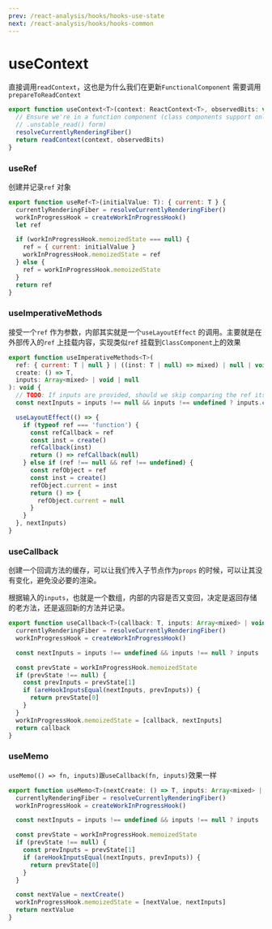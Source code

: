 ```yaml
---
prev: /react-analysis/hooks/hooks-use-state
next: /react-analysis/hooks/hooks-common
---
```


# useContext

直接调用`readContext`，这也是为什么我们在更新`FunctionalComponent` 需要调用`prepareToReadContext`

```js
export function useContext<T>(context: ReactContext<T>, observedBits: void | number | boolean): T {
  // Ensure we're in a function component (class components support only the
  // .unstable_read() form)
  resolveCurrentlyRenderingFiber()
  return readContext(context, observedBits)
}
```

### useRef

创建并记录`ref` 对象

```js
export function useRef<T>(initialValue: T): { current: T } {
  currentlyRenderingFiber = resolveCurrentlyRenderingFiber()
  workInProgressHook = createWorkInProgressHook()
  let ref

  if (workInProgressHook.memoizedState === null) {
    ref = { current: initialValue }
    workInProgressHook.memoizedState = ref
  } else {
    ref = workInProgressHook.memoizedState
  }
  return ref
}
```

### useImperativeMethods

接受一个`ref` 作为参数，内部其实就是一个`useLayoutEffect` 的调用。主要就是在外部传入的`ref` 上挂载内容，实现类似`ref` 挂载到`ClassComponent`上的效果

```js
export function useImperativeMethods<T>(
  ref: { current: T | null } | ((inst: T | null) => mixed) | null | void,
  create: () => T,
  inputs: Array<mixed> | void | null
): void {
  // TODO: If inputs are provided, should we skip comparing the ref itself?
  const nextInputs = inputs !== null && inputs !== undefined ? inputs.concat([ref]) : [ref, create]

  useLayoutEffect(() => {
    if (typeof ref === 'function') {
      const refCallback = ref
      const inst = create()
      refCallback(inst)
      return () => refCallback(null)
    } else if (ref !== null && ref !== undefined) {
      const refObject = ref
      const inst = create()
      refObject.current = inst
      return () => {
        refObject.current = null
      }
    }
  }, nextInputs)
}
```

### useCallback

创建一个回调方法的缓存，可以让我们传入子节点作为`props` 的时候，可以让其没有变化，避免没必要的渲染。

根据输入的`inputs`，也就是一个数组，内部的内容是否又变回，决定是返回存储的老方法，还是返回新的方法并记录。

```js
export function useCallback<T>(callback: T, inputs: Array<mixed> | void | null): T {
  currentlyRenderingFiber = resolveCurrentlyRenderingFiber()
  workInProgressHook = createWorkInProgressHook()

  const nextInputs = inputs !== undefined && inputs !== null ? inputs : [callback]

  const prevState = workInProgressHook.memoizedState
  if (prevState !== null) {
    const prevInputs = prevState[1]
    if (areHookInputsEqual(nextInputs, prevInputs)) {
      return prevState[0]
    }
  }
  workInProgressHook.memoizedState = [callback, nextInputs]
  return callback
}
```

### useMemo

`useMemo(() => fn, inputs)跟useCallback(fn, inputs)`效果一样

```js
export function useMemo<T>(nextCreate: () => T, inputs: Array<mixed> | void | null): T {
  currentlyRenderingFiber = resolveCurrentlyRenderingFiber()
  workInProgressHook = createWorkInProgressHook()

  const nextInputs = inputs !== undefined && inputs !== null ? inputs : [nextCreate]

  const prevState = workInProgressHook.memoizedState
  if (prevState !== null) {
    const prevInputs = prevState[1]
    if (areHookInputsEqual(nextInputs, prevInputs)) {
      return prevState[0]
    }
  }

  const nextValue = nextCreate()
  workInProgressHook.memoizedState = [nextValue, nextInputs]
  return nextValue
}
```
